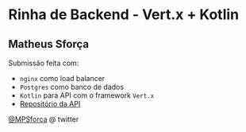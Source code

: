 # Rinha de Backend - Vert.x + Kotlin

## Matheus Sforça
Submissão feita com:
- `nginx` como load balancer
- `Postgres` como banco de dados
- `Kotlin` para API com o framework `Vert.x`
- [Repositório da API](https://github.com/MPSforca/rinha-backend-kotlin-vertx)

[@MPSforca](https://twitter.com/mpSforca) @ twitter